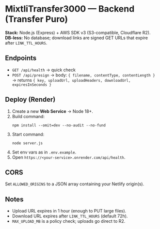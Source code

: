 # MixtliTransfer3000 — Backend (Transfer Puro)

**Stack:** Node.js (Express) + AWS SDK v3 (S3-compatible, Cloudflare R2).  
**DB-less:** No database; download links are signed GET URLs that expire after `LINK_TTL_HOURS`.

## Endpoints
- `GET /api/health` → quick check
- `POST /api/presign` → body: `{ filename, contentType, contentLength }` → returns `{ key, uploadUrl, uploadHeaders, downloadUrl, expiresInSeconds }`

## Deploy (Render)
1. Create a new **Web Service** → Node 18+.
2. Build command:  
   ```
   npm install --omit=dev --no-audit --no-fund
   ```
3. Start command:  
   ```
   node server.js
   ```
4. Set env vars as in `.env.example`.
5. Open `https://<your-service>.onrender.com/api/health`.

## CORS
Set `ALLOWED_ORIGINS` to a JSON array containing your Netlify origin(s).

## Notes
- Upload URL expires in 1 hour (enough to PUT large files).
- Download URL expires after `LINK_TTL_HOURS` (default 72h).
- `MAX_UPLOAD_MB` is a policy check; uploads go direct to R2.

